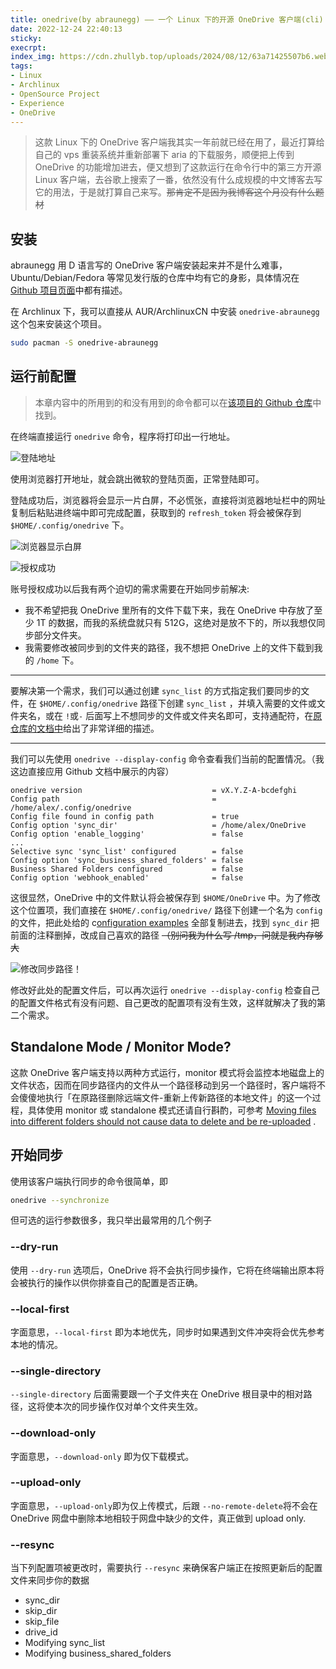 ```yaml
---
title: onedrive(by abraunegg) —— 一个 Linux 下的开源 OneDrive 客户端(cli)
date: 2022-12-24 22:40:13
sticky:
execrpt:
index_img: https://cdn.zhullyb.top/uploads/2024/08/12/63a71425507b6.webp
tags:
- Linux
- Archlinux
- OpenSource Project
- Experience
- OneDrive
---
```


> 这款 Linux 下的 OneDrive 客户端我其实一年前就已经在用了，最近打算给自己的 vps 重装系统并重新部署下 aria 的下载服务，顺便把上传到 OneDrive 的功能增加进去，便又想到了这款运行在命令行中的第三方开源 Linux 客户端，去谷歌上搜索了一番，依然没有什么成规模的中文博客去写它的用法，于是就打算自己来写。~~那肯定不是因为我博客这个月没有什么题材~~

## 安装

abraunegg 用 D 语言写的 OneDrive 客户端安装起来并不是什么难事，Ubuntu/Debian/Fedora 等常见发行版的仓库中均有它的身影，具体情况在 [Github 项目页面](https://github.com/abraunegg/onedrive/blob/master/docs/INSTALL.md)中都有描述。

在 Archlinux 下，我可以直接从 AUR/ArchlinuxCN 中安装 `onedrive-abraunegg` 这个包来安装这个项目。

```bash
sudo pacman -S onedrive-abraunegg
```

## 运行前配置

> 本章内容中的所用到的和没有用到的命令都可以在[该项目的 Github 仓库](https://github.com/abraunegg/onedrive/blob/master/docs/USAGE.md)中找到。

在终端直接运行 `onedrive` 命令，程序将打印出一行地址。

![登陆地址](https://cdn.zhullyb.top/uploads/2024/08/12/63a71dbfd6ed3.webp)

使用浏览器打开地址，就会跳出微软的登陆页面，正常登陆即可。

登陆成功后，浏览器将会显示一片白屏，不必慌张，直接将浏览器地址栏中的网址复制后粘贴进终端中即可完成配置，获取到的 `refresh_token` 将会被保存到 `$HOME/.config/onedrive` 下。

![浏览器显示白屏](https://cdn.zhullyb.top/uploads/2024/08/12/63a71e1f9c916.webp)

![授权成功](https://cdn.zhullyb.top/uploads/2024/08/12/63a71ec6d5aca.webp)

账号授权成功以后我有两个迫切的需求需要在开始同步前解决: 

- 我不希望把我 OneDrive 里所有的文件下载下来，我在 OneDrive 中存放了至少 1T 的数据，而我的系统盘就只有 512G，这绝对是放不下的，所以我想仅同步部分文件夹。
- 我需要修改被同步到的文件夹的路径，我不想把 OneDrive 上的文件下载到我的 `/home` 下。

***

要解决第一个需求，我们可以通过创建 `sync_list` 的方式指定我们要同步的文件，在 `$HOME/.config/onedrive` 路径下创建 `sync_list` ，并填入需要的文件或文件夹名，或在 `!`或`-` 后面写上不想同步的文件或文件夹名即可，支持通配符，在[原仓库的文档中](https://github.com/abraunegg/onedrive/blob/master/docs/USAGE.md#performing-a-selective-sync-via-sync_list-file)给出了非常详细的描述。

***

我们可以先使用 `onedrive --display-config` 命令查看我们当前的配置情况。（我这边直接应用 Github 文档中展示的内容）

```
onedrive version                             = vX.Y.Z-A-bcdefghi
Config path                                  = /home/alex/.config/onedrive
Config file found in config path             = true
Config option 'sync_dir'                     = /home/alex/OneDrive
Config option 'enable_logging'               = false
...
Selective sync 'sync_list' configured        = false
Config option 'sync_business_shared_folders' = false
Business Shared Folders configured           = false
Config option 'webhook_enabled'              = false
```

这很显然，OneDrive 中的文件默认将会被保存到 `$HOME/OneDrive` 中。为了修改这个位置项，我们直接在 `$HOME/.config/onedrive/` 路径下创建一个名为 `config` 的文件，把此处给的 c[onfiguration examples](https://github.com/abraunegg/onedrive/blob/master/docs/USAGE.md#the-default-configuration-file-is-listed-below) 全部复制进去，找到 `sync_dir` 把前面的注释删掉，改成自己喜欢的路径 ~~（别问我为什么写 /tmp，问就是我内存够大~~

![修改同步路径！](https://cdn.zhullyb.top/uploads/2024/08/12/63a7282ee55e7.webp)

修改好此处的配置文件后，可以再次运行 `onedrive --display-config` 检查自己的配置文件格式有没有问题、自己更改的配置项有没有生效，这样就解决了我的第二个需求。

## Standalone Mode / Monitor Mode?

这款 OneDrive 客户端支持以两种方式运行，monitor 模式将会监控本地磁盘上的文件状态，因而在同步路径内的文件从一个路径移动到另一个路径时，客户端将不会傻傻地执行「在原路径删除远端文件-重新上传新路径的本地文件」的这一个过程，具体使用 monitor 或 standalone 模式还请自行斟酌，可参考 [Moving files into different folders should not cause data to delete and be re-uploaded](https://github.com/abraunegg/onedrive/blob/master/docs/known-issues.md#moving-files-into-different-folders-should-not-cause-data-to-delete-and-be-re-uploaded) .

## 开始同步

使用该客户端执行同步的命令很简单，即

```bash
onedrive --synchronize
```

但可选的运行参数很多，我只举出最常用的几个例子

### --dry-run

使用 `--dry-run` 选项后，OneDrive 将不会执行同步操作，它将在终端输出原本将会被执行的操作以供你排查自己的配置是否正确。

### --local-first

字面意思，`--local-first` 即为本地优先，同步时如果遇到文件冲突将会优先参考本地的情况。

### --single-directory

`--single-directory` 后面需要跟一个子文件夹在 OneDrive 根目录中的相对路径，这将使本次的同步操作仅对单个文件夹生效。

### --download-only

字面意思，`--download-only` 即为仅下载模式。

### --upload-only

字面意思，`--upload-only`即为仅上传模式，后跟 `--no-remote-delete`将不会在 OneDrive 网盘中删除本地相较于网盘中缺少的文件，真正做到 upload only.

### --resync

当下列配置项被更改时，需要执行 `--resync` 来确保客户端正在按照更新后的配置文件来同步你的数据

- sync_dir
- skip_dir
- skip_file
- drive_id
- Modifying sync_list
- Modifying business_shared_folders
